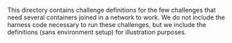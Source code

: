 This directory contains challenge definitions for the few challenges that need several containers joined in a network to work. We do not include the harness code necessary to run these challenges, but we include the definitions (sans environment setup) for illustration purposes.